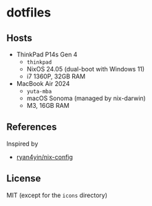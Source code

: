 # dotfiles

## Hosts

- ThinkPad P14s Gen 4
  - `thinkpad`
  - NixOS 24.05 (dual-boot with Windows 11)
  - i7 1360P, 32GB RAM
- MacBook Air 2024
  - `yuta-mba`
  - macOS Sonoma (managed by nix-darwin)
  - M3, 16GB RAM

## References

Inspired by

- [ryan4yin/nix-config](https://github.com/ryan4yin/nix-config)

## License

MIT (except for the `icons` directory)

